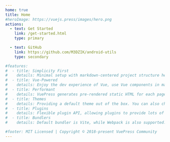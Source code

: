 ```yaml
---
home: true
title: Home
#heroImage: https://vuejs.press/images/hero.png
actions:
  - text: Get Started
    link: /get-started.html
    type: primary

  - text: GitHub
    link: https://github.com/M3DZIK/android-utils
    type: secondary

#features:
#  - title: Simplicity First
#    details: Minimal setup with markdown-centered project structure helps you focus on writing.
#  - title: Vue-Powered
#    details: Enjoy the dev experience of Vue, use Vue components in markdown, and develop custom themes with Vue.
#  - title: Performant
#    details: VuePress generates pre-rendered static HTML for each page, and runs as an SPA once a page is loaded.
#  - title: Themes
#    details: Providing a default theme out of the box. You can also choose a community theme or create your own one.
#  - title: Plugins
#    details: Flexible plugin API, allowing plugins to provide lots of plug-and-play features for your site.
#  - title: Bundlers
#    details: Default bundler is Vite, while Webpack is also supported. Choose the one you like!

#footer: MIT Licensed | Copyright © 2018-present VuePress Community
---
```

